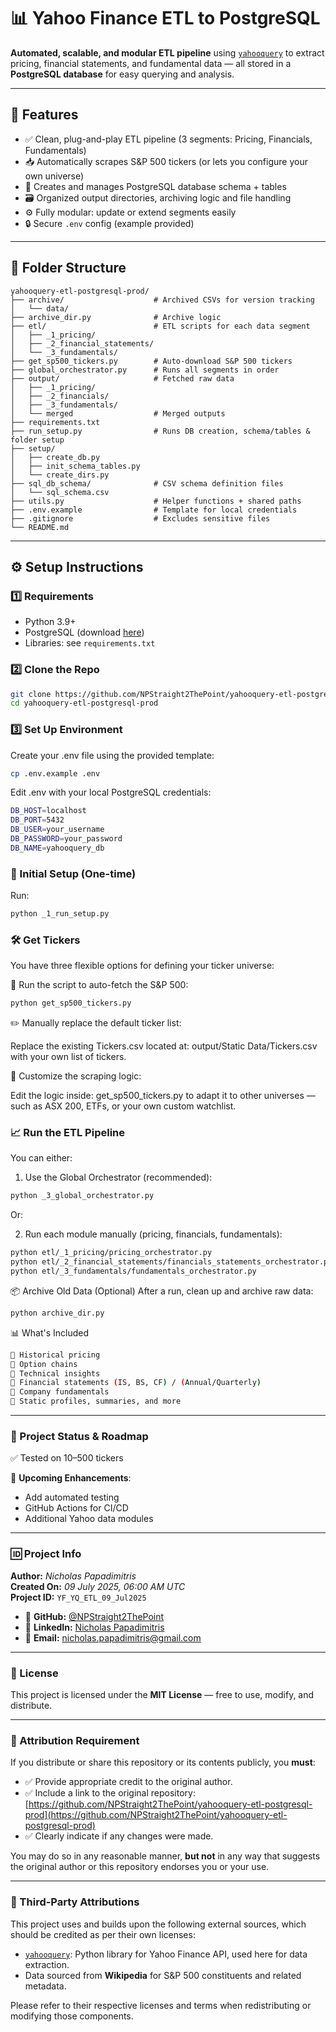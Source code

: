 # 📊 Yahoo Finance ETL to PostgreSQL

**Automated, scalable, and modular ETL pipeline** using [`yahooquery`](https://github.com/dpguthrie/yahooquery) to extract pricing, financial statements, and fundamental data — all stored in a **PostgreSQL database** for easy querying and analysis.

---

## 🚀 Features

- ✅ Clean, plug-and-play ETL pipeline (3 segments: Pricing, Financials, Fundamentals)
- 📥 Automatically scrapes S&P 500 tickers (or lets you configure your own universe)
- 🧱 Creates and manages PostgreSQL database schema + tables
- 🗃️ Organized output directories, archiving logic and file handling
- ⚙️ Fully modular: update or extend segments easily
- 🔒 Secure `.env` config (example provided)

---

## 📁 Folder Structure

```text
yahooquery-etl-postgresql-prod/
├── archive/                    # Archived CSVs for version tracking
│   └── data/
├── archive_dir.py              # Archive logic
├── etl/                        # ETL scripts for each data segment
│   ├── _1_pricing/
│   ├── _2_financial_statements/
│   └── _3_fundamentals/                   
├── get_sp500_tickers.py        # Auto-download S&P 500 tickers
├── global_orchestrator.py      # Runs all segments in order
├── output/                     # Fetched raw data
│   ├── _1_pricing/
│   ├── _2_financials/
│   ├── _3_fundamentals/
│   └── merged                  # Merged outputs
├── requirements.txt
├── run_setup.py                # Runs DB creation, schema/tables & folder setup
├── setup/                     
│   ├── create_db.py
│   ├── init_schema_tables.py
│   └── create_dirs.py
├── sql_db_schema/              # CSV schema definition files
│   └── sql_schema.csv
├── utils.py                    # Helper functions + shared paths
├── .env.example                # Template for local credentials
├── .gitignore                  # Excludes sensitive files
└── README.md
```

---

## ⚙️ Setup Instructions

### 1️⃣ Requirements

- Python 3.9+
- PostgreSQL (download [here](https://www.postgresql.org/download/))
- Libraries: see `requirements.txt`

### 2️⃣ Clone the Repo

```bash
git clone https://github.com/NPStraight2ThePoint/yahooquery-etl-postgresql-prod.git
cd yahooquery-etl-postgresql-prod
```

### 3️⃣ Set Up Environment

Create your .env file using the provided template:
```bash
cp .env.example .env
```
Edit .env with your local PostgreSQL credentials:
```bash
DB_HOST=localhost
DB_PORT=5432
DB_USER=your_username
DB_PASSWORD=your_password
DB_NAME=yahooquery_db
```

### 🧱 Initial Setup (One-time)

Run:
```bash
python _1_run_setup.py
```
### 🛠️ Get Tickers
You have three flexible options for defining your ticker universe:

🔁 Run the script to auto-fetch the S&P 500:

```bash
python get_sp500_tickers.py
```
✏️ Manually replace the default ticker list:

Replace the existing Tickers.csv located at:
output/Static Data/Tickers.csv
with your own list of tickers.

🧩 Customize the scraping logic:

Edit the logic inside:
get_sp500_tickers.py
to adapt it to other universes — such as ASX 200, ETFs, or your own custom watchlist.

### 📈 Run the ETL Pipeline

You can either:

1. Use the Global Orchestrator (recommended):
```bash
python _3_global_orchestrator.py
```

Or:

2. Run each module manually (pricing, financials, fundamentals):

```bash
python etl/_1_pricing/pricing_orchestrator.py
python etl/_2_financial_statements/financials_statements_orchestrator.py
python etl/_3_fundamentals/fundamentals_orchestrator.py
```

📦 Archive Old Data (Optional)
After a run, clean up and archive raw data:

```bash
python archive_dir.py
```

📊 What's Included
```bash
📁 Historical pricing
📁 Option chains
📁 Technical insights
📁 Financial statements (IS, BS, CF) / (Annual/Quarterly)
📁 Company fundamentals
📁 Static profiles, summaries, and more
```

---

### 🧪 Project Status & Roadmap

✅ Tested on 10–500 tickers  

📌 **Upcoming Enhancements**:
- Add automated testing
- GitHub Actions for CI/CD
- Additional Yahoo data modules

---

### 🆔 Project Info

**Author:** *Nicholas Papadimitris*  
**Created On:** *09 July 2025, 06:00 AM UTC*  
**Project ID:** `YF_YQ_ETL_09_Jul2025`

- 🐙 **GitHub:** [@NPStraight2ThePoint](https://github.com/NPStraight2ThePoint)  
- 💼 **LinkedIn:** [Nicholas Papadimitris](https://www.linkedin.com/in/nicholas-papadimitris/)  
- 📧 **Email:** nicholas.papadimitris@gmail.com  

---

### 📄 License

This project is licensed under the **MIT License** — free to use, modify, and distribute.

---

### 🙏 Attribution Requirement

If you distribute or share this repository or its contents publicly, you **must**:

- ✅ Provide appropriate credit to the original author.
- ✅ Include a link to the original repository:  
  [https://github.com/NPStraight2ThePoint/yahooquery-etl-postgresql-prod](https://github.com/NPStraight2ThePoint/yahooquery-etl-postgresql-prod)
- ✅ Clearly indicate if any changes were made.

You may do so in any reasonable manner, **but not** in any way that suggests the original author or this repository endorses you or your use.

---

### 📢 Third-Party Attributions

This project uses and builds upon the following external sources, which should be credited as per their own licenses:

- [`yahooquery`](https://github.com/dpguthrie/yahooquery): Python library for Yahoo Finance API, used here for data extraction.
- Data sourced from **Wikipedia** for S&P 500 constituents and related metadata.

Please refer to their respective licenses and terms when redistributing or modifying those components.








